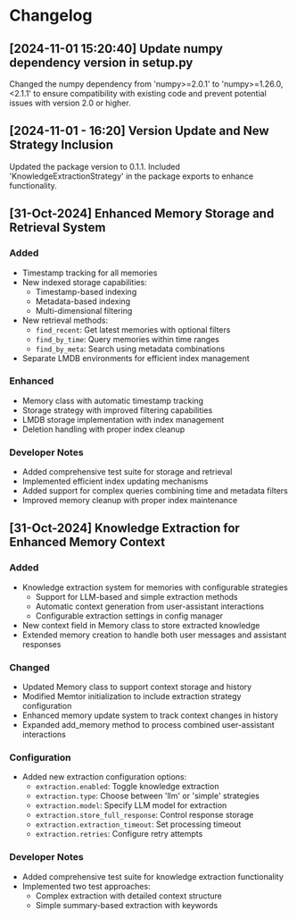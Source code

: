 # Changelog

## [2024-11-01 15:20:40] Update numpy dependency version in setup.py
Changed the numpy dependency from 'numpy>=2.0.1' to 'numpy>=1.26.0,<2.1.1' to ensure compatibility with existing code and prevent potential issues with version 2.0 or higher.

## [2024-11-01 - 16:20] Version Update and New Strategy Inclusion
Updated the package version to 0.1.1. Included 'KnowledgeExtractionStrategy' in the package exports to enhance functionality.

## [31-Oct-2024] Enhanced Memory Storage and Retrieval System

### Added
- Timestamp tracking for all memories
- New indexed storage capabilities:
  - Timestamp-based indexing
  - Metadata-based indexing
  - Multi-dimensional filtering
- New retrieval methods:
  - `find_recent`: Get latest memories with optional filters
  - `find_by_time`: Query memories within time ranges
  - `find_by_meta`: Search using metadata combinations
- Separate LMDB environments for efficient index management

### Enhanced
- Memory class with automatic timestamp tracking
- Storage strategy with improved filtering capabilities
- LMDB storage implementation with index management
- Deletion handling with proper index cleanup

### Developer Notes
- Added comprehensive test suite for storage and retrieval
- Implemented efficient index updating mechanisms
- Added support for complex queries combining time and metadata filters
- Improved memory cleanup with proper index maintenance

## [31-Oct-2024] Knowledge Extraction for Enhanced Memory Context

### Added
- Knowledge extraction system for memories with configurable strategies
  - Support for LLM-based and simple extraction methods
  - Automatic context generation from user-assistant interactions
  - Configurable extraction settings in config manager
- New context field in Memory class to store extracted knowledge
- Extended memory creation to handle both user messages and assistant responses

### Changed
- Updated Memory class to support context storage and history
- Modified Memtor initialization to include extraction strategy configuration
- Enhanced memory update system to track context changes in history
- Expanded add_memory method to process combined user-assistant interactions

### Configuration
- Added new extraction configuration options:
  - `extraction.enabled`: Toggle knowledge extraction
  - `extraction.type`: Choose between 'llm' or 'simple' strategies
  - `extraction.model`: Specify LLM model for extraction
  - `extraction.store_full_response`: Control response storage
  - `extraction.extraction_timeout`: Set processing timeout
  - `extraction.retries`: Configure retry attempts

### Developer Notes
- Added comprehensive test suite for knowledge extraction functionality
- Implemented two test approaches:
  - Complex extraction with detailed context structure
  - Simple summary-based extraction with keywords